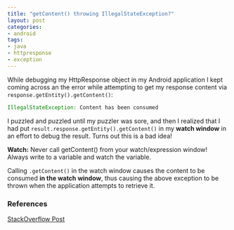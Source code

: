 ```yaml
---
title: "getContent() throwing IllegalStateException?"
layout: post
categories:
- android
tags:
- java
- httpresponse
- exception
---
```


While debugging my HttpResponse object in my Android application I kept coming across an the error while attempting 
to get my response content via `response.getEntity().getContent()`:

```java
IllegalStateException: Content has been consumed
```

I puzzled and puzzled until my puzzler was sore, and then I realized that I had put `result.response.getEntity().getContent()` in my **watch window** in an effort to debug the result. 
Turns out this is a bad idea!

<!-- more -->

<div class="alert alert-info">
<b>Watch:</b> Never call getContent() from your watch/expression window! Always write to a variable and watch the variable.
</div>

Calling ```.getContent()``` in the watch window causes the content to be consumed **in the watch window**, thus causing the above exception to be thrown when the application attempts to retrieve it. 
 
### References
[StackOverflow Post](http://stackoverflow.com/questions/16104884/illegalstateexception-content-has-been-consumed-on-first-getcontent)


 
